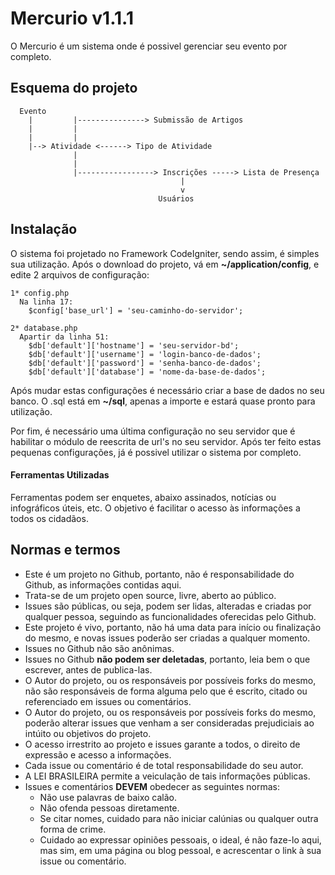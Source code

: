 # Mercurio v1.1.1
O Mercurio é um sistema onde é possivel gerenciar seu evento por completo.

## Esquema do projeto
```
  Evento
    |         |---------------> Submissão de Artigos 
    |         |
    |         |
    |--> Atividade <------> Tipo de Atividade
              |
              |
              |-----------------> Inscrições -----> Lista de Presença
                                      |
                                      v
                                 Usuários
```

## Instalação

O sistema foi projetado no Framework CodeIgniter, sendo assim, é simples sua utilização. Após o download do projeto, vá em **~/application/config**, e edite 2 arquivos de configuração:
```
1* config.php
  Na linha 17: 
    $config['base_url'] = 'seu-caminho-do-servidor';
```
```
2* database.php
  Apartir da linha 51:
    $db['default']['hostname'] = 'seu-servidor-bd'; 
    $db['default']['username'] = 'login-banco-de-dados'; 
    $db['default']['password'] = 'senha-banco-de-dados'; 
    $db['default']['database'] = 'nome-da-base-de-dados';
```
Após mudar estas configurações é necessário criar a base de dados no seu banco. O .sql está em **~/sql**, apenas a importe e estará quase pronto para utilização.

Por fim, é necessário uma última configuração no seu servidor que é habilitar o módulo de reescrita de url's no seu servidor. Após ter feito estas pequenas configurações, já é possivel utilizar o sistema por completo.


#### Ferramentas Utilizadas

Ferramentas podem ser enquetes, abaixo assinados, notícias ou infográficos úteis, etc.
O objetivo é facilitar o acesso às informações a todos os cidadãos.


## Normas e termos

- Este é um projeto no Github, portanto, não é responsabilidade do Github, as informações contidas aqui.
- Trata-se de um projeto open source, livre, aberto ao público.
- Issues são públicas, ou seja, podem ser lidas, alteradas e criadas por qualquer pessoa, seguindo as funcionalidades oferecidas pelo Github.
- Este projeto é vivo, portanto, não há uma data para início ou finalização do mesmo, e novas issues poderão ser criadas a qualquer momento.
- Issues no Github não são anônimas.
- Issues no Github **não podem ser deletadas**, portanto, leia bem o que escrever, antes de publica-las.
- O Autor do projeto, ou os responsáveis por possíveis forks do mesmo, não são responsáveis de forma alguma pelo que é escrito, citado ou referenciado em issues ou comentários.
- O Autor do projeto, ou os responsáveis por possíveis forks do mesmo, poderão alterar issues que venham a ser consideradas prejudiciais ao intúito ou objetivos do projeto.
- O acesso irrestrito ao projeto e issues garante a todos, o direito de expressão e acesso a informações.
- Cada issue ou comentário é de total responsabilidade do seu autor.
- A LEI BRASILEIRA permite a veiculação de tais informações públicas.
- Issues e comentários **DEVEM** obedecer as seguintes normas:
    - Não use palavras de baixo calão.
    - Não ofenda pessoas diretamente.
    - Se citar nomes, cuidado para não iniciar calúnias ou qualquer outra forma de crime.
    - Cuidado ao expressar opiniões pessoais, o ideal, é não faze-lo aqui, mas sim, em uma página ou blog pessoal, e acrescentar o link à sua issue ou comentário.






